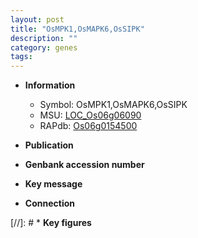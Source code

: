 ```yaml
---
layout: post
title: "OsMPK1,OsMAPK6,OsSIPK"
description: ""
category: genes
tags: 
---
```


* **Information**  
    + Symbol: OsMPK1,OsMAPK6,OsSIPK  
    + MSU: [LOC_Os06g06090](http://rice.uga.edu/cgi-bin/ORF_infopage.cgi?orf=LOC_Os06g06090)  
    + RAPdb: [Os06g0154500](http://rapdb.dna.affrc.go.jp/viewer/gbrowse_details/irgsp1?name=Os06g0154500)  

* **Publication**  

* **Genbank accession number**  

* **Key message**  

* **Connection**  

[//]: # * **Key figures**  


